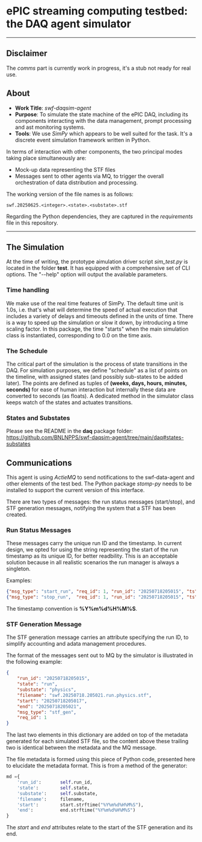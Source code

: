# ePIC streaming computing testbed: the DAQ agent simulator

---

## Disclaimer

The _comms_ part is currently work in progress, it's a stub not ready for real use.

## About
* __Work Title__: _swf-daqsim-agent_
* __Purpose__: To simulate the state machine of the ePIC DAQ, including its components interacting
with the data management, prompt processing and ast monitoring systems.
* __Tools__: We use _SimPy_ which appears to be well suited for the task. It's a discrete event
simulation framework written in Python.

In terms of interaction with other components, the two principal modes taking
place simultaneously are:

* Mock-up data representing the STF files
* Messages sent to other agents via MQ, to trigger the overall orchestration
of data distribution and processing.

The working version of the file names is as follows:

```
swf.20250625.<integer>.<state>.<substate>.stf
```

Regarding the Python dependencies, they are captured in the _requirements_ file in this repository.

---

## The Simulation

At the time of writing, the prototype aimulation driver script *sim_test.py* is located in the
folder **test**. It has equipped with a comprehensive set of CLI options. The "--help"
option will output the available parameters.

### Time handling

We make use of the real time features of SimPy. The default time unit is 1.0s, i.e.
that's what will determine the speed of actual execution that includes a variety of
delays and timeouts defined in the units of time. There is a way to speed up the
simulation or slow it down, by introducing a time scaling factor. In this package,
the time "starts" when the main simulation class is instantiated, corresponding
to 0.0 on the time axis.

### The Schedule

The critical part of the simulation is the process of state transitions in the DAQ.
For simulation purposes, we define "schedule" as a list of points on the timeline,
with assigned states (and possibly sub-states to be added later). The points are
defined as tuples of **(weeks, days, hours, minutes, seconds)** for ease of human interaction
but internally these data are converted to seconds (as floats). A dedicated method
in the simulator class keeps watch of the states and actuates transitions.

### States and Substates

Please see the README in the **daq** package folder:
https://github.com/BNLNPPS/swf-daqsim-agent/tree/main/daq#states-substates

## Communications

This agent is using _ActieMQ_ to send notifications to the swf-data-agent and other elements of the test bed.
The Python package _stomp-py_ needs to be installed to support the current version of this interface.

There are two types of messages: the run status messages (start/stop), and STF generation messages,
notifying the system that a STF has been created.

### Run Status Messages

These messages carry the unique run ID and the timestamp. In current design, we opted for using
the string representing the start of the run timestamp as its unique ID, for better readbility.
This is an acceptable solution because in all realistic scenarios the run manager is always
a singleton.

Examples:

```json
{"msg_type": "start_run", "req_id": 1, "run_id": "20250718205015", "ts": "20250718205015"}
{"msg_type": "stop_run",  "req_id": 1, "run_id": "20250718205015", "ts": "20250718205017"}
```

The timestamp convention is **%Y%m%d%H%M%S**.

### STF Generation Message

The STF generation message carries an attribute specifying the run ID, to simplify
accounting and adata management procedures.

The format of the messages sent out to MQ by the simulator is illustrated in
the following example:

```json
{
    "run_id": "20250718205015",
    "state": "run",
    "substate": "physics",
    "filename": "swf.20250718.205021.run.physics.stf",
    "start": "20250718205017",
    "end": "20250718205021",
    "msg_type": "stf_gen",
    "req_id": 1
}
```

The last two elements in this dictionary are added on top of the metadata generated
for each simulated STF file, so the content above these trailing two is identical
between the metadata and the MQ message.

The file metadata is formed using this piece of Python code, presented here to elucidate
the metadata format. This is from a method of the generator:

```python
md ={
    'run_id':       self.run_id,
    'state':        self.state,
    'substate':     self.substate,
    'filename':     filename,
    'start':        start.strftime("%Y%m%d%H%M%S"),
    'end':          end.strftime("%Y%m%d%H%M%S")
}
```

The _start_ and _end_ attributes relate to the start of the STF generation and its end.



